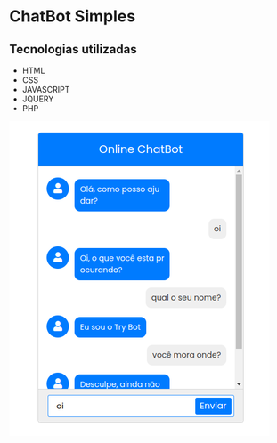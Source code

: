 # ChatBot Simples

## Tecnologias utilizadas

- HTML
- CSS
- JAVASCRIPT
- JQUERY
- PHP

<img src="./img/ex.png">


